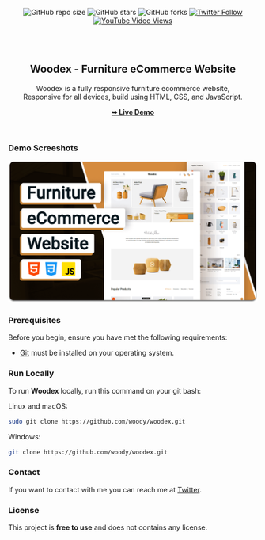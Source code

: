 <div align="center">
  
  ![GitHub repo size](https://img.shields.io/github/repo-size/woody/woodex)
  ![GitHub stars](https://img.shields.io/github/stars/woody/woodex?style=social)
  ![GitHub forks](https://img.shields.io/github/forks/woody/woodex?style=social)
[![Twitter Follow](https://img.shields.io/twitter/follow/woody_?style=social)](https://twitter.com/intent/follow?screen_name=woody_)
  [![YouTube Video Views](https://img.shields.io/youtube/views/NK8Cif0dAoM?style=social)](https://youtu.be/NK8Cif0dAoM)

  <br />
  <br />

  <h2 align="center">Woodex - Furniture eCommerce Website</h2>

  Woodex is a fully responsive furniture ecommerce website, <br />Responsive for all devices, build using HTML, CSS, and JavaScript.

  <a href="https://woody.github.io/woodex/"><strong>➥ Live Demo</strong></a>

</div>

<br />

### Demo Screeshots

![Woodex Desktop Demo](./readme-images/desktop.png "Desktop Demo")

### Prerequisites

Before you begin, ensure you have met the following requirements:

* [Git](https://git-scm.com/downloads "Download Git") must be installed on your operating system.

### Run Locally

To run **Woodex** locally, run this command on your git bash:

Linux and macOS:

```bash
sudo git clone https://github.com/woody/woodex.git
```

Windows:

```bash
git clone https://github.com/woody/woodex.git
```

### Contact

If you want to contact with me you can reach me at [Twitter](https://www.twitter.com/woody).

### License

This project is **free to use** and does not contains any license.
